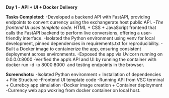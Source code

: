 **Day 1 - API + UI + Docker Delivery**

**Tasks Completed:**
-Developed a backend API with FastAPI, providing endpoints to convert currency using the exchangerate.host public API.
-*The frontend UI uses template code.* HTML + CSS + JavaScript frontend that calls the FastAPI backend to perform live conversions, offering a user-friendly interface.
-Isolated the Python environment using venv for local development, pinned dependencies in requirements.txt for reproducibility.
-Built a Docker image to containerize the app, ensuring consistent deployment across environments.
-Exposed the app via Uvicorn running on 0.0.0.0:8000
-Verified the app’s API and UI by running the container with docker run -d -p 8000:8000 <image> and testing endpoints in the browser.

**Screenshots:**
-Isolated Python environment + Installation of dependencies + File Structure
-Frontend UI template code
-Running API from VSC terminal + Currebcy app simulation
-Docker image creation + Container deployment
-Currency web app wokring from docker container on local host.
